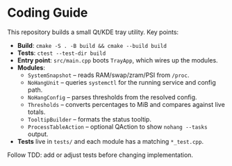 # Coding Guide

This repository builds a small Qt/KDE tray utility. Key points:

* **Build**: `cmake -S . -B build && cmake --build build`
* **Tests**: `ctest --test-dir build`
* **Entry point**: `src/main.cpp` boots `TrayApp`, which wires up the modules.
* **Modules**:
  * `SystemSnapshot` – reads RAM/swap/zram/PSI from `/proc`.
  * `NoHangUnit` – queries `systemctl` for the running service and config path.
  * `NoHangConfig` – parses thresholds from the resolved config.
  * `Thresholds` – converts percentages to MiB and compares against live totals.
  * `TooltipBuilder` – formats the status tooltip.
  * `ProcessTableAction` – optional QAction to show `nohang --tasks` output.
* **Tests** live in `tests/` and each module has a matching `*_test.cpp`.

Follow TDD: add or adjust tests before changing implementation.
